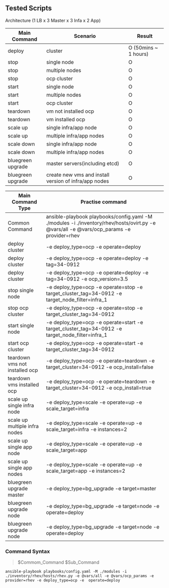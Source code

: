 Tested Scripts
--------------


Architecture (1 LB x 3 Master x 3 Infa x 2 App)


| Main Command|         Scenario       | Result|
|--------|------------------------|-------|
| deploy |  cluster               |   O  (50mins ~ 1 hours) |
| stop   |  single node           |   O   |
| stop   |  multiple nodes        |   O   |
| stop   |  ocp cluster           |   O   |
| start  |  single node           |   O   |
| start  |  multiple nodes        |   O   |
| start  |  ocp cluster           |   O   |
| teardown| vm not installed ocp  |   O   |
| teardown| vm installed ocp      |   O   |
| scale up | single infra/app node    |   O   |
| scale up | multiple infra/app nodes |   O   |
| scale down | single infra/app node  |   O   |
| scale down | multiple infra/app nodes |   O   |
| bluegreen upgrade | master servers(including etcd) | O |
| bluegreen upgrade | create new vms and install version of infra/app nodes | O |




| Main Command Type|Practise command        |
|--------|--------|
| Common Command | ansible-playbook playbooks/config.yaml -M ./modules -i ./inventory/rhev/hosts/ovirt.py -e @vars/all -e @vars/ocp_params -e provider=rhev 
| deploy cluster | -e deploy_type=ocp -e  operate=deploy |
| deploy cluster | -e deploy_type=ocp -e  operate=deploy -e tag=34-0912|
| deploy cluster | -e deploy_type=ocp -e  operate=deploy -e tag=34-0912 -e ocp_version=3.5|
| stop single node | -e deploy_type=ocp -e operate=stop -e target_cluster_tag=34-0912 -e target_node_filter=infra_1 |
| stop ocp cluster | -e deploy_type=ocp -e operate=stop -e target_cluster_tag=34-0912 |
| start single node | -e deploy_type=ocp -e operate=start -e target_cluster_tag=34-0912 -e target_node_filter=infra_1 |
| start ocp cluster | -e deploy_type=ocp -e operate=start -e target_cluster_tag=34-0912 |
| teardown vms not installed ocp|  -e deploy_type=ocp -e  operate=teardown -e target_cluster=34-0912 -e ocp_install=false|
| teardown vms installed ocp |  -e deploy_type=ocp -e  operate=teardown -e target_cluster=34-0912 -e ocp_install=true|
| scale up single infra node   |-e deploy_type=scale -e operate=up -e scale_target=infra|
| scale up multiple infra nodes   |-e deploy_type=scale -e operate=up -e scale_target=infra -e instances=2|
| scale up single app node   |-e deploy_type=scale -e operate=up -e scale_target=app|
| scale up single app nodes   |-e deploy_type=scale -e operate=up -e scale_target=app -e instances=2|
| bluegreen upgrade master | -e deploy_type=bg_upgrade -e target=master |
| bluegreen upgrade node | -e deploy_type=bg_upgrade -e target=node  -e operate=deploy  |
| bluegreen upgrade node | -e deploy_type=bg_upgrade -e target=node  -e operate=deploy  |

### Command Syntax

>$Commom_Command $Sub_Command

```
ansible-playbook playbooks/config.yaml -M ./modules -i ./inventory/rhev/hosts/rhev.py -e @vars/all -e @vars/ocp_params -e provider=rhev -e deploy_type=ocp -e  operate=deploy
```

